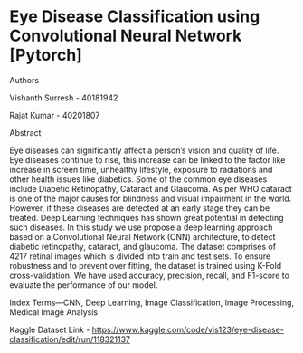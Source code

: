 # Eye Disease Classification using Convolutional Neural Network [Pytorch]
>>
Authors 
>>
Vishanth Surresh - 40181942
>>
Rajat Kumar - 40201807
>>
Abstract 
>>
Eye diseases can significantly affect a person’s vision
and quality of life. Eye diseases continue to rise, this increase can
be linked to the factor like increase in screen time, unhealthy
lifestyle, exposure to radiations and other health issues like
diabetics. Some of the common eye diseases include Diabetic
Retinopathy, Cataract and Glaucoma. As per WHO cataract is
one of the major causes for blindness and visual impairment in
the world. However, if these diseases are detected at an early stage
they can be treated. Deep Learning techniques has shown great
potential in detecting such diseases. In this study we use propose
a deep learning approach based on a Convolutional Neural
Network (CNN) architecture, to detect diabetic retinopathy,
cataract, and glaucoma. The dataset comprises of 4217 retinal
images which is divided into train and test sets. To ensure
robustness and to prevent over fitting, the dataset is trained using
K-Fold cross-validation. We have used accuracy, precision, recall,
and F1-score to evaluate the performance of our model.
>>
Index Terms—CNN, Deep Learning, Image Classification, Image Processing, Medical Image Analysis
>>
Kaggle Dataset Link - https://www.kaggle.com/code/vis123/eye-disease-classification/edit/run/118321137
